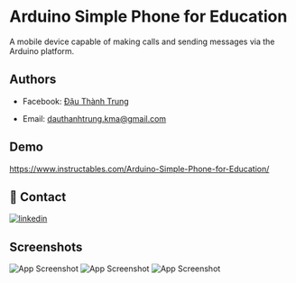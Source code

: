 
# Arduino Simple Phone for Education

A mobile device capable of making calls and sending messages via the Arduino platform.


## Authors

- Facebook: [Đậu Thành Trung](https://www.facebook.com/dauthanhtrung.kma/)

- Email: dauthanhtrung.kma@gmail.com
## Demo
https://www.instructables.com/Arduino-Simple-Phone-for-Education/
## 🔗 Contact
[![linkedin](https://img.shields.io/badge/linkedin-0A66C2?style=for-the-badge&logo=linkedin&logoColor=white)](www.linkedin.com/in/dauthanhtrung/)



## Screenshots

![App Screenshot](https://i.ibb.co/GPn3kq3/i-n-tho-i-Arduino-Phone-3.png)
![App Screenshot](https://i.ibb.co/PDjm9FK/i-n-tho-i-Arduino-Phone-6.png)
![App Screenshot](https://i.ibb.co/37NZHxt/i-n-tho-i-Arduino-Phone-7.png)
